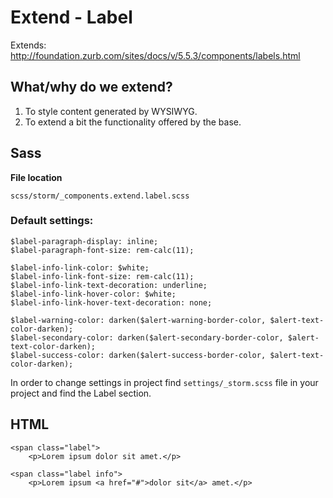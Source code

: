 # Extend - Label

Extends: http://foundation.zurb.com/sites/docs/v/5.5.3/components/labels.html

## What/why do we extend?

1. To style content generated by WYSIWYG.
1. To extend a bit the functionality offered by the base.

## Sass

**File location**

``` 
scss/storm/_components.extend.label.scss
```

### Default settings:

``` 
$label-paragraph-display: inline;
$label-paragraph-font-size: rem-calc(11);

$label-info-link-color: $white;
$label-info-link-font-size: rem-calc(11);
$label-info-link-text-decoration: underline;
$label-info-link-hover-color: $white;
$label-info-link-hover-text-decoration: none;

$label-warning-color: darken($alert-warning-border-color, $alert-text-color-darken);
$label-secondary-color: darken($alert-secondary-border-color, $alert-text-color-darken);
$label-success-color: darken($alert-success-border-color, $alert-text-color-darken);
```

In order to change settings in project find `settings/_storm.scss` file in your project and find the Label section.

## HTML

``` 
<span class="label">
    <p>Lorem ipsum dolor sit amet.</p>
```

``` 
<span class="label info">
    <p>Lorem ipsum <a href="#">dolor sit</a> amet.</p>
```
